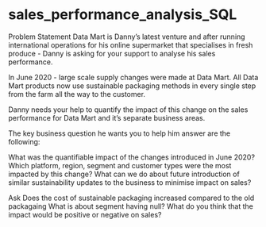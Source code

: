 # sales_performance_analysis_SQL
Problem Statement
Data Mart is Danny’s latest venture and after running international operations for his online supermarket that specialises in fresh produce - Danny is asking for your support to analyse his sales performance.

In June 2020 - large scale supply changes were made at Data Mart. All Data Mart products now use sustainable packaging methods in every single step from the farm all the way to the customer.

Danny needs your help to quantify the impact of this change on the sales performance for Data Mart and it’s separate business areas.

The key business question he wants you to help him answer are the following:

What was the quantifiable impact of the changes introduced in June 2020? Which platform, region, segment and customer types were the most impacted by this change? What can we do about future introduction of similar sustainability updates to the business to minimise impact on sales?

Ask
Does the cost of sustainable packaging increased compared to the old packagaing
What is about segment having null?
What do you think that the impact would be positive or negative on sales?
